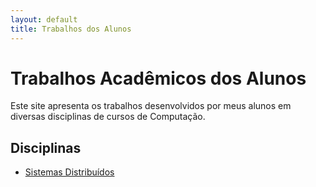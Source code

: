 ```yaml
---
layout: default
title: Trabalhos dos Alunos
---
```


# Trabalhos Acadêmicos dos Alunos

Este site apresenta os trabalhos desenvolvidos por meus alunos em diversas disciplinas de cursos de Computação.

## Disciplinas

- [Sistemas Distribuídos](sistemas-distribuidos/turma-2025.md)
